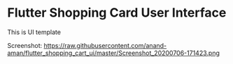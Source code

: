 # Flutter Shopping Card User Interface

This is UI template

Screenshot: https://raw.githubusercontent.com/anand-aman/flutter_shopping_cart_ui/master/Screenshot_20200706-171423.png

